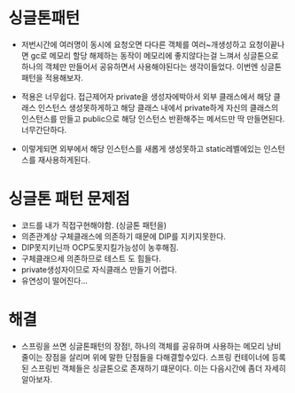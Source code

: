 # 싱글톤패턴

- 저번시간에 여러명이 동시에 요청오면 다다른 객체를 여러~개생성하고 요청이끝나면 gc로 메모리 할당 해제하는 동작이 메모리에 좋지않다는걸 느껴서 싱글톤으로 하나의 객체만 만들어서 공유하면서 사용해야된다는 생각이들었다. 이번엔 싱글톤 패턴을 적용해보자.

- 적용은 너무쉽다. 접근제어자 private을 생성자에박아서 외부 클래스에서 해당 클래스 인스턴스 생성못하게하고 해당 클래스 내에서 private하게 자신의 클래스의 인스턴스를 만들고 public으로 해당 인스턴스 반환해주는 메서드만 딱 만들면된다. 너무간단하다.

- 이렇게되면 외부에서 해당 인스턴스를 새롭게 생성못하고 static레벨에있는 인스턴스를 재사용하게된다.

# 싱글톤 패턴 문제점

- 코드를 내가 직접구현해야함. (싱글톤 패턴을)
- 의존관계상 구체클래스에 의존하기 때문에 DIP를 지키지못한다.
- DIP못지키닌까 OCP도못지킬가능성이 농후해짐.
- 구체클래으세 의존하므로 테스트 도 힘들다.
- private생성자이므로 자식클래스 만들기 어렵다.
- 유연성이 떨어진다...

# 해결

- 스프링을 쓰면 싱글톤패턴의 장점!, 하나의 객체를 공유하며 사용하는 메모리 낭비 줄이는 장점을 살리며 위에 말한 단점들을 다해결할수있다. 스프링 컨테이너에 등록된 스프링빈 객체들은 싱글톤으로 존재하기 떄문이다. 이는 다음시간에 좀더 자세히 알아보자.
